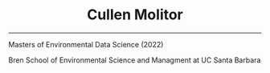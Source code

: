 <h1 align='center'> Cullen Molitor </h1>

<hr>

Masters of Environmental Data Science (2022)  

Bren School of Environmental Science and Managment at UC Santa Barbara


